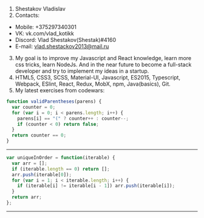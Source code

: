 1. Shestakov Vladislav
2. Contacts:

- Mobile: +375297340301
- VK: vk.com/vlad_kotikk
- Discord: Vlad Shestakov(Shestak)#4160
- E-mail: vlad.shestackov2013@mail.ru

3. My goal is to improve my Javascript and React knowledge, learn more css tricks, learn NodeJs. And in the near future to become a full-stack developer and try to implement my ideas in a startup.
4. HTML5, CSS3, SCSS, Material-UI, Javascript, ES2015, Typescript, Webpack, ESlint, React, Redux, MobX, npm, Java(basics), Git.
5. My latest exercises from codewars:

```javascript
function validParentheses(parens) {
  var counter = 0;
  for (var i = 0; i < parens.length; i++) {
    parens[i] == "(" ? counter++ : counter--;
    if (counter < 0) return false;
  }
  return counter == 0;
}
```

---

```javascript
var uniqueInOrder = function(iterable) {
  var arr = [];
  if (iterable.length == 0) return [];
  arr.push(iterable[0]);
  for (var i = 1; i < iterable.length; i++) {
    if (iterable[i] != iterable[i - 1]) arr.push(iterable[i]);
  }
  return arr;
};
```

---
